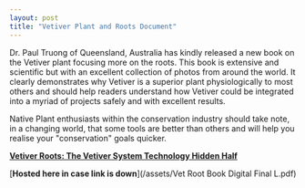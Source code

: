 ```yaml
---
layout: post
title: "Vetiver Plant and Roots Document"
---
```

Dr. Paul Truong of Queensland, Australia has kindly released a new book on the Vetiver plant focusing more on the roots. This book is extensive and scientific but with an excellent collection of photos from around the world. It clearly demonstrates why Vetiver is a superior plant physiologically to most others and should help readers understand how Vetiver could be integrated into a myriad of projects safely and with excellent results.

Native Plant enthusiasts within the conservation industry should take note, in a changing world, that some tools are better than others and will help you realise your "conservation" goals quicker.

[**Vetiver Roots: The Vetiver System Technology Hidden Half**](https://www.vetiver.org/wp-content/uploads/2022/05/Vet-Root-Book_v3.pdf)

[**Hosted here in case link is down**](/assets/Vet Root Book Digital Final L.pdf)